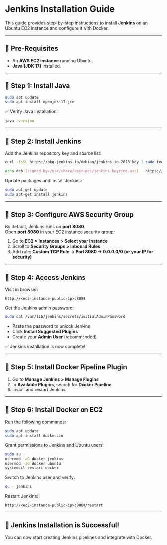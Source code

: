 # Jenkins Installation Guide

This guide provides step-by-step instructions to install **Jenkins** on an Ubuntu EC2 instance and configure it with Docker.

---

## 📌 Pre-Requisites
- An **AWS EC2 instance** running Ubuntu.
- **Java (JDK 17)** installed.

---

## 🔹 Step 1: Install Java
```bash
sudo apt update
sudo apt install openjdk-17-jre
```

✅ Verify Java installation:
```bash
java -version
```

---

## 🔹 Step 2: Install Jenkins
Add the Jenkins repository key and source list:
```bash
curl -fsSL https://pkg.jenkins.io/debian/jenkins.io-2023.key | sudo tee   /usr/share/keyrings/jenkins-keyring.asc > /dev/null

echo deb [signed-by=/usr/share/keyrings/jenkins-keyring.asc]   https://pkg.jenkins.io/debian binary/ | sudo tee   /etc/apt/sources.list.d/jenkins.list > /dev/null
```

Update packages and install Jenkins:
```bash
sudo apt-get update
sudo apt-get install jenkins
```

---

## 🔹 Step 3: Configure AWS Security Group
By default, Jenkins runs on **port 8080**.  
Open **port 8080** in your EC2 instance security group:

1. Go to **EC2 > Instances > Select your Instance**  
2. Scroll to **Security Groups > Inbound Rules**  
3. Add rule: **Custom TCP Rule → Port 8080 → 0.0.0.0/0 (or your IP for security)**  

---

## 🔹 Step 4: Access Jenkins
Visit in browser:
```
http://<ec2-instance-public-ip>:8080
```

Get the Jenkins admin password:
```bash
sudo cat /var/lib/jenkins/secrets/initialAdminPassword
```

- Paste the password to unlock Jenkins  
- Click **Install Suggested Plugins**  
- Create your **Admin User** (recommended)  

✅ Jenkins installation is now complete!

---

## 🔹 Step 5: Install Docker Pipeline Plugin
1. Go to **Manage Jenkins > Manage Plugins**  
2. In **Available Plugins**, search for **Docker Pipeline**  
3. Install and restart Jenkins  

---

## 🔹 Step 6: Install Docker on EC2
Run the following commands:
```bash
sudo apt update
sudo apt install docker.io
```

Grant permissions to Jenkins and Ubuntu users:
```bash
sudo su -
usermod -aG docker jenkins
usermod -aG docker ubuntu
systemctl restart docker
```

Switch to Jenkins user and verify:
```bash
su - jenkins
```

Restart Jenkins:
```
http://<ec2-instance-public-ip>:8080/restart
```

---

## 🎉 Jenkins Installation is Successful!
You can now start creating Jenkins pipelines and integrate with Docker.
